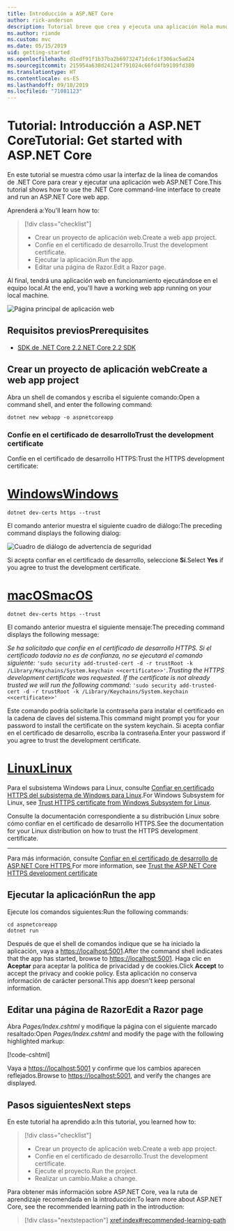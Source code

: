 ```yaml
---
title: Introducción a ASP.NET Core
author: rick-anderson
description: Tutorial breve que crea y ejecuta una aplicación Hola mundo básica mediante ASP.NET Core.
ms.author: riande
ms.custom: mvc
ms.date: 05/15/2019
uid: getting-started
ms.openlocfilehash: d1edf91f1b37ba2b69732471dc6c1f306ac5ad24
ms.sourcegitcommit: 215954a638d24124f791024c66fd4fb9109fd380
ms.translationtype: HT
ms.contentlocale: es-ES
ms.lasthandoff: 09/18/2019
ms.locfileid: "71081123"
---
```

# <a name="tutorial-get-started-with-aspnet-core"></a><span data-ttu-id="3aa24-103">Tutorial: Introducción a ASP.NET Core</span><span class="sxs-lookup"><span data-stu-id="3aa24-103">Tutorial: Get started with ASP.NET Core</span></span>

<span data-ttu-id="3aa24-104">En este tutorial se muestra cómo usar la interfaz de la línea de comandos de .NET Core para crear y ejecutar una aplicación web ASP.NET Core.</span><span class="sxs-lookup"><span data-stu-id="3aa24-104">This tutorial shows how to use the .NET Core command-line interface to create and run an ASP.NET Core web app.</span></span>

<span data-ttu-id="3aa24-105">Aprenderá a:</span><span class="sxs-lookup"><span data-stu-id="3aa24-105">You'll learn how to:</span></span>

> [!div class="checklist"]
> * <span data-ttu-id="3aa24-106">Crear un proyecto de aplicación web.</span><span class="sxs-lookup"><span data-stu-id="3aa24-106">Create a web app project.</span></span>
> * <span data-ttu-id="3aa24-107">Confíe en el certificado de desarrollo.</span><span class="sxs-lookup"><span data-stu-id="3aa24-107">Trust the development certificate.</span></span>
> * <span data-ttu-id="3aa24-108">Ejecutar la aplicación.</span><span class="sxs-lookup"><span data-stu-id="3aa24-108">Run the app.</span></span>
> * <span data-ttu-id="3aa24-109">Editar una página de Razor.</span><span class="sxs-lookup"><span data-stu-id="3aa24-109">Edit a Razor page.</span></span>

<span data-ttu-id="3aa24-110">Al final, tendrá una aplicación web en funcionamiento ejecutándose en el equipo local.</span><span class="sxs-lookup"><span data-stu-id="3aa24-110">At the end, you'll have a working web app running on your local machine.</span></span>

![Página principal de aplicación web](_static/home-page.png)

## <a name="prerequisites"></a><span data-ttu-id="3aa24-112">Requisitos previos</span><span class="sxs-lookup"><span data-stu-id="3aa24-112">Prerequisites</span></span>

* [<span data-ttu-id="3aa24-113">SDK de .NET Core 2.2</span><span class="sxs-lookup"><span data-stu-id="3aa24-113">.NET Core 2.2 SDK</span></span>](https://www.microsoft.com/net/download/all)

## <a name="create-a-web-app-project"></a><span data-ttu-id="3aa24-114">Crear un proyecto de aplicación web</span><span class="sxs-lookup"><span data-stu-id="3aa24-114">Create a web app project</span></span>

<span data-ttu-id="3aa24-115">Abra un shell de comandos y escriba el siguiente comando:</span><span class="sxs-lookup"><span data-stu-id="3aa24-115">Open a command shell, and enter the following command:</span></span>

```dotnetcli
dotnet new webapp -o aspnetcoreapp
```

### <a name="trust-the-development-certificate"></a><span data-ttu-id="3aa24-116">Confíe en el certificado de desarrollo</span><span class="sxs-lookup"><span data-stu-id="3aa24-116">Trust the development certificate</span></span>

<span data-ttu-id="3aa24-117">Confíe en el certificado de desarrollo HTTPS:</span><span class="sxs-lookup"><span data-stu-id="3aa24-117">Trust the HTTPS development certificate:</span></span>

# <a name="windowstabwindows"></a>[<span data-ttu-id="3aa24-118">Windows</span><span class="sxs-lookup"><span data-stu-id="3aa24-118">Windows</span></span>](#tab/windows)

```dotnetcli
dotnet dev-certs https --trust
```

<span data-ttu-id="3aa24-119">El comando anterior muestra el siguiente cuadro de diálogo:</span><span class="sxs-lookup"><span data-stu-id="3aa24-119">The preceding command displays the following dialog:</span></span>

![Cuadro de diálogo de advertencia de seguridad](~/getting-started/_static/cert.png)

<span data-ttu-id="3aa24-121">Si acepta confiar en el certificado de desarrollo, seleccione **Sí**.</span><span class="sxs-lookup"><span data-stu-id="3aa24-121">Select **Yes** if you agree to trust the development certificate.</span></span>

# <a name="macostabmacos"></a>[<span data-ttu-id="3aa24-122">macOS</span><span class="sxs-lookup"><span data-stu-id="3aa24-122">macOS</span></span>](#tab/macos)

```dotnetcli
dotnet dev-certs https --trust
```

<span data-ttu-id="3aa24-123">El comando anterior muestra el siguiente mensaje:</span><span class="sxs-lookup"><span data-stu-id="3aa24-123">The preceding command displays the following message:</span></span>

<span data-ttu-id="3aa24-124">*Se ha solicitado que confíe en el certificado de desarrollo HTTPS. Si el certificado todavía no es de confianza, no se ejecutará el comando siguiente:* `'sudo security add-trusted-cert -d -r trustRoot -k /Library/Keychains/System.keychain <<certificate>>'`.</span><span class="sxs-lookup"><span data-stu-id="3aa24-124">*Trusting the HTTPS development certificate was requested. If the certificate is not already trusted we will run the following command:* `'sudo security add-trusted-cert -d -r trustRoot -k /Library/Keychains/System.keychain <<certificate>>'`</span></span>

<span data-ttu-id="3aa24-125">Este comando podría solicitarle la contraseña para instalar el certificado en la cadena de claves del sistema.</span><span class="sxs-lookup"><span data-stu-id="3aa24-125">This command might prompt you for your password to install the certificate on the system keychain.</span></span> <span data-ttu-id="3aa24-126">Si acepta confiar en el certificado de desarrollo, escriba la contraseña.</span><span class="sxs-lookup"><span data-stu-id="3aa24-126">Enter your password if you agree to trust the development certificate.</span></span>

# <a name="linuxtablinux"></a>[<span data-ttu-id="3aa24-127">Linux</span><span class="sxs-lookup"><span data-stu-id="3aa24-127">Linux</span></span>](#tab/linux)

<span data-ttu-id="3aa24-128">Para el subsistema Windows para Linux, consulte [Confiar en certificado HTTPS del subsistema de Windows para Linux](xref:security/enforcing-ssl#wsl).</span><span class="sxs-lookup"><span data-stu-id="3aa24-128">For Windows Subsystem for Linux, see [Trust HTTPS certificate from Windows Subsystem for Linux](xref:security/enforcing-ssl#wsl).</span></span>

<span data-ttu-id="3aa24-129">Consulte la documentación correspondiente a su distribución Linux sobre cómo confiar en el certificado de desarrollo HTTPS.</span><span class="sxs-lookup"><span data-stu-id="3aa24-129">See the documentation for your Linux distribution on how to trust the HTTPS development certificate.</span></span>

---

<span data-ttu-id="3aa24-130">Para más información, consulte [Confiar en el certificado de desarrollo de ASP.NET Core HTTPS ](xref:security/enforcing-ssl#trust-the-aspnet-core-https-development-certificate-on-windows-and-macos)</span><span class="sxs-lookup"><span data-stu-id="3aa24-130">For more information, see [Trust the ASP.NET Core HTTPS development certificate](xref:security/enforcing-ssl#trust-the-aspnet-core-https-development-certificate-on-windows-and-macos)</span></span>

## <a name="run-the-app"></a><span data-ttu-id="3aa24-131">Ejecutar la aplicación</span><span class="sxs-lookup"><span data-stu-id="3aa24-131">Run the app</span></span>

<span data-ttu-id="3aa24-132">Ejecute los comandos siguientes:</span><span class="sxs-lookup"><span data-stu-id="3aa24-132">Run the following commands:</span></span>

```dotnetcli
cd aspnetcoreapp
dotnet run
```

<span data-ttu-id="3aa24-133">Después de que el shell de comandos indique que se ha iniciado la aplicación, vaya a [https://localhost:5001](https://localhost:5001).</span><span class="sxs-lookup"><span data-stu-id="3aa24-133">After the command shell indicates that the app has started, browse to [https://localhost:5001](https://localhost:5001).</span></span> <span data-ttu-id="3aa24-134">Haga clic en **Aceptar** para aceptar la política de privacidad y de cookies.</span><span class="sxs-lookup"><span data-stu-id="3aa24-134">Click **Accept** to accept the privacy and cookie policy.</span></span> <span data-ttu-id="3aa24-135">Esta aplicación no conserva información de carácter personal.</span><span class="sxs-lookup"><span data-stu-id="3aa24-135">This app doesn't keep personal information.</span></span>

## <a name="edit-a-razor-page"></a><span data-ttu-id="3aa24-136">Editar una página de Razor</span><span class="sxs-lookup"><span data-stu-id="3aa24-136">Edit a Razor page</span></span>

<span data-ttu-id="3aa24-137">Abra *Pages/Index.cshtml* y modifique la página con el siguiente marcado resaltado:</span><span class="sxs-lookup"><span data-stu-id="3aa24-137">Open *Pages/Index.cshtml* and modify the page with the following highlighted markup:</span></span>

[!code-cshtml[](sample/index.cshtml?highlight=9)]

<span data-ttu-id="3aa24-138">Vaya a [https://localhost:5001](https://localhost:5001) y confirme que los cambios aparecen reflejados.</span><span class="sxs-lookup"><span data-stu-id="3aa24-138">Browse to [https://localhost:5001](https://localhost:5001), and verify the changes are displayed.</span></span>

## <a name="next-steps"></a><span data-ttu-id="3aa24-139">Pasos siguientes</span><span class="sxs-lookup"><span data-stu-id="3aa24-139">Next steps</span></span>

<span data-ttu-id="3aa24-140">En este tutorial ha aprendido a:</span><span class="sxs-lookup"><span data-stu-id="3aa24-140">In this tutorial, you learned how to:</span></span>

> [!div class="checklist"]
> * <span data-ttu-id="3aa24-141">Crear un proyecto de aplicación web.</span><span class="sxs-lookup"><span data-stu-id="3aa24-141">Create a web app project.</span></span>
> * <span data-ttu-id="3aa24-142">Confíe en el certificado de desarrollo.</span><span class="sxs-lookup"><span data-stu-id="3aa24-142">Trust the development certificate.</span></span>
> * <span data-ttu-id="3aa24-143">Ejecute el proyecto.</span><span class="sxs-lookup"><span data-stu-id="3aa24-143">Run the project.</span></span>
> * <span data-ttu-id="3aa24-144">Realizar un cambio.</span><span class="sxs-lookup"><span data-stu-id="3aa24-144">Make a change.</span></span>

<span data-ttu-id="3aa24-145">Para obtener más información sobre ASP.NET Core, vea la ruta de aprendizaje recomendada en la introducción:</span><span class="sxs-lookup"><span data-stu-id="3aa24-145">To learn more about ASP.NET Core, see the recommended learning path in the introduction:</span></span>

> [!div class="nextstepaction"]
> <xref:index#recommended-learning-path>
